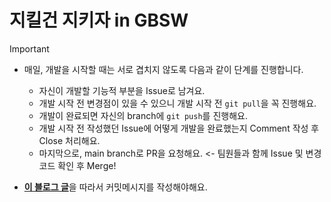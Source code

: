 # 지킬건 지키자 in GBSW
> [!IMPORTANT]  
> - 매일, 개발을 시작할 때는 서로 겹치지 않도록 다음과 같이 단계를 진행합니다.
>   + 자신이 개발할 기능적 부분을 Issue로 남겨요.
>   + 개발 시작 전 변경점이 있을 수 있으니 개발 시작 전 `git pull`을 꼭 진행해요.
>   + 개발이 완료되면 자신의 branch에 `git push`를 진행해요.
>   + 개발 시작 전 작성했던 Issue에 어떻게 개발을 완료했는지 Comment 작성 후 Close 처리해요.
>   + 마지막으로, main branch로 PR을 요청해요. <- 팀원들과 함께 Issue 및 변경 코드 확인 후 Merge!
> 
> - [**이 블로그 글**](https://velog.io/@jiheon/Git-Commit-message-규칙)을 따라서 커밋메시지를 작성해야해요.

